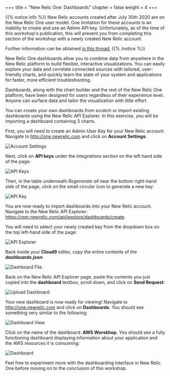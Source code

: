 +++
title = "New Relic One: Dashboards"
chapter = false
weight = 4
+++

{{% notice info %}}
New Relic accounts created after July 30th 2020 are on the New Relic One user model. One limitation for these accounts is an inability to create and use an Admin API key. Unfortunately, as of the time of this workshop's publication, this will prevent you from completing this section of the workshop with a newly created New Relic account.

Further information can be obtained [in this thread.](https://discuss.newrelic.com/t/why-arent-admin-api-keys-available-for-users-on-the-new-relic-one-user-model/110887)
{{% /notice %}}

New Relic One dashboards allow you to combine data from anywhere in the New Relic platform to build flexible, interactive visualizations. You can easily explore your data and correlate connected sources with tailored, user-friendly charts, and quickly learn the state of your system and applications for faster, more efficient troubleshooting.

Dashboards, along with the chart builder and the rest of the New Relic One platform, have been designed for users regardless of their experience level. Anyone can surface data and tailor the visualization with little effort.

You can create your own dashboards from scratch or import existing dashboards using the New Relic API Explorer.  In this exercise, you will be importing a dashboard containing 3 charts.

First, you will need to create an Admin User Key for your New Relic account. Navigate to http://one.newrelic.com and click on **Account Settings**:

![Account Settings](/images/newrelic-login.png)

Next, click on **API keys** under the *Integrations* section on the left hand side of the page:

![API Keys](/images/settings-apikeys.png)

Then, in the table underneath *Regenerate all* near the bottom right-hand side of the page, click on the small circular icon to generate a new key:

![API Key](/images/settings-generatekey.png)
 
You are now ready to import dashboards into your New Relic account.  Navigate to the New Relic API Explorer: https://rpm.newrelic.com/api/explore/dashboards/create.

You will need to select your newly created key from the dropdown box on the top left-hand side of the page:

![API Explorer](/images/newrelic-apiexplorer.png)

Back inside your **Cloud9** editor, copy the entire contents of the ***dashboards.json***:

![Dashboard File](/images/cloud9-dashboard.png)

Back on the New Relic API Explorer page, paste the contents you just copied into the **dashboard** textbox, scroll down, and click on **Send Request**:

![Upload Dashboard](/images/upload-dashboard.png)

Your new dashboard is now ready for viewing!  Navigate to http://one.newrelic.com and click on **Dashboards**.  You should see something very similar to the following:

![Dashboard View](/images/newrelic-dashboards.png)

Click on the name of the dashboard: **AWS Worskhop**.  You should see a fully functioning dashboard displaying information about your application and the AWS resources it is consuming:

![Dashboard](/images/workshop-dashboard.png)

Feel free to experiment more with the dashboarding interface in New Relic One before moving on to the conclusion of this workshop.
 
